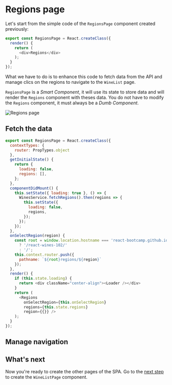 # Regions page

Let's start from the simple code of the `RegionsPage` component created previously:

```javascript
export const RegionsPage = React.createClass({
  render() {
    return (
      <div>Regions</div>
    );
  }
});
```

What we have to do is to enhance this code to fetch data from the API and manage clics on the regions to navigate to the `WineList` page.

`RegionsPage` is a *Smart Component*, it will use its state to store data and will render the `Regions` component with theses data. You do not have to modify the `Regions` component, it must always be a *Dumb Component*.

<img src='https://github.com/react-bootcamp/react-102/raw/master/instructions/img/wireframe-regions.png' alt='Regions page'>


## Fetch the data

```javascript
export const RegionsPage = React.createClass({
  contextTypes: {
    router: PropTypes.object
  },
  getInitialState() {
    return {
      loading: false,
      regions: [],
    };
  },
  componentDidMount() {
    this.setState({ loading: true }, () => {
      WinesService.fetchRegions().then(regions => {
        this.setState({
          loading: false,
          regions,
        });
      });
    });
  },
  onSelectRegion(region) {
    const root = window.location.hostname === 'react-bootcamp.github.io'
      ? '/react-wines-102/'
      : '/';
    this.context.router.push({
      pathname: `${root}regions/${region}`
    });
  },
  render() {
    if (this.state.loading) {
      return <div className="center-align"><Loader /></div>
    }
    return (
      <Regions
        onSelectRegion={this.onSelectRegion}
        regions={this.state.regions}
        region={{}} />
    );
  }
});
```

## Manage navigation

## What's next

Now you're ready to create the other pages of the SPA.
Go to the [next step](./3-wine-list-page.md) to create the `WineListPage` component.
